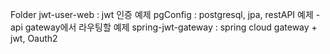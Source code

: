 Folder
	jwt-user-web : jwt 인증 예제
	pgConfig : postgresql, jpa, restAPI 예제 - api gateway에서 라우팅할 예제
	spring-jwt-gateway : spring cloud gateway + jwt, Oauth2
